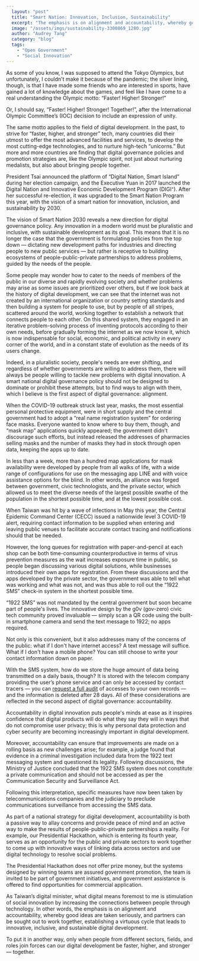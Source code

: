 ```yaml
---
  layout: "post"
  title: "Smart Nation: Innovation, Inclusion, Sustainability"
  excerpt: "The emphasis is on alignment and accountability, whereby good ideas are taken seriously."
  image: "/assets/imgs/sustainability-3300869_1280.jpg"
  author: "Audrey Tang"
  category: "blog"
  tags: 
    - "Open Government"
    - "Social Innovation"
---
```


As some of you know, I was supposed to attend the Tokyo Olympics, but unfortunately, I couldn't make it because of the pandemic; the silver lining, though, is that I have made some friends who are interested in sports, have gained a lot of knowledge about the games, and feel like I have come to a real understanding the Olympic motto: “Faster! Higher! Stronger!”

Or, I should say, “Faster! Higher! Stronger! Together!”, after the International Olympic Committee’s (IOC) decision to include an expression of unity. 

The same motto applies to the field of digital development. In the past, to strive for “faster, higher, and stronger” tech, many countries did their utmost to offer the most advanced facilities and services, to develop the most cutting-edge technologies, and to nurture high-tech “unicorns.” But more and more countries are finding that digital governance policies and promotion strategies are, like the Olympic spirit, not just about nurturing medalists, but also about bringing people together.

President Tsai announced the platform of “Digital Nation, Smart Island” during her election campaign, and the Executive Yuan in 2017 launched the Digital Nation and Innovative Economic Development Program (DIGI⁺). After her successful re-election, it was upgraded to the Smart Nation Program this year, with the vision of a smart nation for innovation, inclusion, and sustainability by 2030.

The vision of Smart Nation 2030 reveals a new direction for digital governance policy. Any innovation in a modern world must be pluralistic and inclusive, with sustainable development as its goal. This means that it is no longer the case that the government is formulating policies from the top down — dictating new development paths for industries and directing people to new public services — but rather is receptive to building ecosystems of people-public-private partnerships to address problems, guided by the needs of the people.

Some people may wonder how to cater to the needs of members of the public in our diverse and rapidly evolving society and whether problems may arise as some issues are prioritized over others, but if we look back at the history of digital development, we can see that the internet was not created by an international organization or country setting standards and then building a system for people to use, but by people of all stripes, scattered around the world, working together to establish a network that connects people to each other. On this shared system, they engaged in an iterative problem-solving process of inventing protocols according to their own needs, before gradually forming the internet as we now know it, which is now indispensable for social, economic, and political activity in every corner of the world, and in a constant state of evolution as the needs of its users change.

Indeed, in a pluralistic society, people's needs are ever shifting, and regardless of whether governments are willing to address them, there will always be people willing to tackle new problems with digital innovation. A smart national digital governance policy should not be designed to dominate or prohibit these attempts, but to find ways to align with them, which I believe is the first aspect of digital governance: alignment.

When the COVID-19 outbreak struck last year, masks, the most essential personal protective equipment, were in short supply and the central government had to adopt a “real name registration system” for ordering face masks. Everyone wanted to know where to buy them, though, and “mask map” applications quickly appeared; the government didn't discourage such efforts, but instead released the addresses of pharmacies selling masks and the number of masks they had in stock through open data, keeping the apps up to date.

In less than a week, more than a hundred map applications for mask availability were developed by people from all walks of life, with a wide range of configurations for use on the messaging app LINE and with voice assistance options for the blind. In other words, an alliance was forged between government, civic technologists, and the private sector, which allowed us to meet the diverse needs of the largest possible swathe of the population in the shortest possible time, and at the lowest possible cost.

When Taiwan was hit by a wave of infections in May this year, the Central Epidemic Command Center (CECC) issued a nationwide level 3 COVID-19 alert, requiring contact information to be supplied when entering and leaving public venues to facilitate accurate contact tracing and notifications should that be needed.

However, the long queues for registration with paper-and-pencil at each shop can be both time-consuming counterproductive in terms of virus prevention measures as the wait increases exposure time in public, so people began discussing various digital solutions, while businesses introduced their own apps for registration. From these discussions and the apps developed by the private sector, the government was able to tell what was working and what was not, and was thus able to roll out the “1922 SMS” check-in system in the shortest possible time.

“1922 SMS” was not mandated by the central government but soon became part of people's lives. The innovative design by the g0v (gov-zero) civic tech community proved invaluable — simply scan a QR code using the built-in smartphone camera and send the text message to 1922; no apps required.

Not only is this convenient, but it also addresses many of the concerns of the public: what if I don't have internet access? A text message will suffice. What if I don't have a mobile phone? You can still choose to write your contact information down on paper. 

With the SMS system, how do we store the huge amount of data being transmitted on a daily basis, though? It is stored with the telecom company providing the user’s phone service and can only be accessed by contact tracers — you can [request a full audit](https://sms.1922.gov.tw/) of accesses to your own records — and the information is deleted after 28 days. All of these considerations are reflected in the second aspect of digital governance: accountability.

Accountability in digital innovation puts people's minds at ease as it inspires confidence that digital products will do what they say they will in ways that do not compromise user privacy; this is why personal data protection and cyber security are becoming increasingly important in digital development.

Moreover, accountability can ensure that improvements are made on a rolling basis as new challenges arise; for example, a judge found that evidence in a criminal investigation included data from the 1922 text messaging system and questioned its legality. Following discussions, the Ministry of Justice concluded that the 1922 SMS system does not constitute a private communication and should not be accessed as per the Communication Security and Surveillance Act.

Following this interpretation, specific measures have now been taken by telecommunications companies and the judiciary to preclude communications surveillance from accessing the SMS data.

As part of a national strategy for digital development, accountability is both a passive way to allay concerns and provide peace of mind and an active way to make the results of people-public-private partnerships a reality. For example, our Presidential Hackathon, which is entering its fourth year, serves as an opportunity for the public and private sectors to work together to come up with innovative ways of linking data across sectors and use digital technology to resolve social problems.

The Presidential Hackathon does not offer prize money, but the systems designed by winning teams are assured government promotion, the team is invited to be part of government initiatives, and government assistance is offered to find opportunities for commercial application.

As Taiwan’s digital minister, what digital means foremost to me is stimulation of social innovation by increasing the connections between people through technology. In other words, the emphasis is on alignment and accountability, whereby good ideas are taken seriously, and partners can be sought out to work together, establishing a virtuous cycle that leads to innovative, inclusive, and sustainable digital development.

To put it in another way, only when people from different sectors, fields, and roles join forces can our digital development be faster, higher, and stronger— together.
